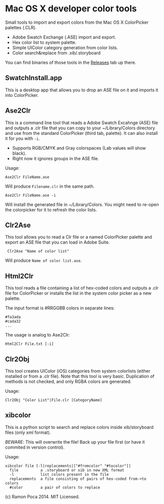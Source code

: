 # Mac OS X developer color tools

Small tools to import and export colors from the Mac OS X ColorPicker palettes (.CLR).

* Adobe Swatch Exchange (.ASE) import and export.
* Hex color list to system palette.
* Simple UIColor category generation from color lists.
* Color search&replace from .xib/.storyboard

You can find binaries of those tools in the [Releases](https://github.com/ramonpoca/ColorTools/releases) tab up there.

## SwatchInstall.app

This is a desktop app that allows you to drop an ASE file on it and imports it into ColorPicker.

## Ase2Clr

This is a command line tool that reads a Adobe Swatch Excahnge (ASE) file and outputs a .clr file that you can 
copy to your ~/Library/Colors directory and use from the standard ColorPicker (third tab, palette). It can also install it for you with ```-i```.

* Supports RGB/CMYK and Gray colorspaces (Lab values will show black).
* Right now it ignores groups in the ASE file.

Usage:

    Ase2Clr FileName.ase

Will produce ```Filename.clr``` in the same path.

    Ase2Clr FileName.ase -i

Will install the generated file in ~/Library/Colors. You might need to re-open the colorpicker for it to refresh the color lists.

## Clr2Ase

This tool allows you to read a Clr file or a named ColorPicker palette and export an ASE file that you can load in Adobe Suite.

	 Clr2Ase "Name of color list"

Will produce ``Name of color list.ase``.

## Html2Clr

This tool reads a file containing a list of hex-coded colors and outputs a .clr file for ColorPicker or installs the list in the system color picker as a new palette.

The input format is #RRGGBB colors in separate lines:

    #fa3ada
    #cada32
    ...

The usage is analog to Ase2Clr:

    Html2Clr File.txt [-i]

## Clr2Obj

This tool creates UIColor (iOS) categories from system colorlists (either installed or from a .clr file).
Note that this tool is very basic. Duplication of methods is not checked, and only RGBA colors are generated.

Usage:

    Clr2Obj "Color List"|File.clr [CategoryName]

## xibcolor

This is a python script to search and replace colors inside xib/storyboard files (only xml format).

*BEWARE*: This will overwrite the file! Back up your file first (or have it commited in version control).


Usage:

    xibcolor file [-l|replacements|["#fromcolor" "#tocolor"]]
      file          a .storyboard or xib in new XML format
      -l            list colors present in the file
      replacements  a file consisting of pairs of hex-coded from->to colors
      #color        a pair of colors to replace



(c) Ramon Poca 2014. MIT Licensed.
